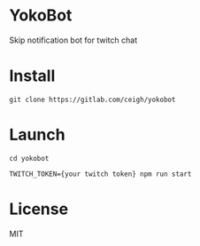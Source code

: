 # YokoBot

Skip notification bot for twitch chat

# Install

`git clone https://gitlab.com/ceigh/yokobot`

# Launch

`cd yokobot`

`TWITCH_TOKEN={your twitch token} npm run start`

# License

MIT
